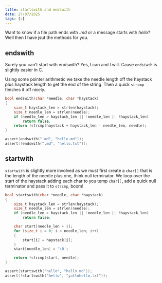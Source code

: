 ```yaml
---
title: startswith and endswith
date: 27/07/2025
tags: [c]
---
```


Want to know if a file path ends with _.md_ or a message starts with _hello_? Well then I have
jsut the methods for you.

<!-- more -->

## endswith

Surely you can't start with endswith? Yes, I can and I will. Cause `endsiwth` is slightly easier in C.

Using some pointer arithmetic we take the needle length off the haystack plus haystack length to get the
end of the string. Then a quick `strcmp` finishes it off nicely.

```c
bool endswith(char *needle, char *haystack)
{
    size_t haystack_len = strlen(haystack);
    size_t needle_len = strlen(needle);
    if (needle_len > haystack_len || !needle_len || !haystack_len)
        return false;
    return !strcmp(haystack + haystack_len - needle_len, needle);
}

assert(endswith(".md", "hello.md"));
assert(!endswith(".md", "hello.txt"));
```

## startwith

`startwith` is slightly more involved as we must first create a `char[]` that is the length of the needle plus
one, think null terminator. We loop over the start of the haystack adding each char to you temp `char[]`, add
a quick null terminator and pass it to `strcmp`, boom!

```c
bool startswith(char *needle, char *haystack)
{
    size_t haystack_len = strlen(haystack);
    size_t needle_len = strlen(needle);
    if (needle_len > haystack_len || !needle_len || !haystack_len)
        return false;

    char start[needle_len + 1];
    for (size_t i = 0; i < needle_len; i++)
    {
        start[i] = haystack[i];
    }
    start[needle_len] = '\0';

    return !strcmp(start, needle);
}

assert(startswith("hello", "hello.md"));
assert(!startswith("hello", "yallohello.txt"));
```